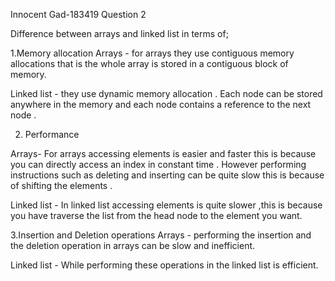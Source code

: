 Innocent Gad-183419
Question 2

Difference between arrays and linked list in terms of;

1.Memory allocation
Arrays - for arrays they use contiguous memory allocations that is the whole array is stored in a contiguous block of memory.

Linked list - they use dynamic memory allocation . Each node can be stored anywhere in the memory and each node contains a reference to the next node .

2. Performance

Arrays- For arrays accessing elements is easier and faster this is because you can directly access an index in constant time . However performing instructions such as deleting and inserting can be quite slow this is because of shifting the elements .

Linked list - In linked list accessing elements is quite slower ,this is because you have traverse the list from the head node to the element you want.

3.Insertion and Deletion operations
Arrays - performing the insertion and the deletion operation in arrays can be slow and inefficient.

Linked list - While performing these operations in the linked list is efficient.

